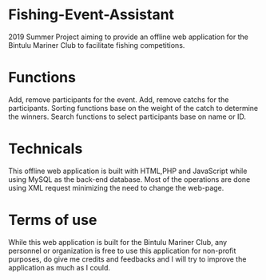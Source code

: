 # Fishing-Event-Assistant
2019 Summer Project aiming to provide an offline web application for the Bintulu Mariner Club to facilitate fishing competitions.
# Functions
Add, remove participants for the event.
Add, remove catchs for the participants.
Sorting functions base on the weight of the catch to determine the winners.
Search functions to select participants base on name or ID.
# Technicals
This offline web application is built with HTML,PHP and JavaScript while using MySQL as the back-end database.
Most of the operations are done using XML request minimizing the need to change the web-page.
# Terms of use
While this web application is built for the Bintulu Mariner Club, any personnel or organization is free to use this application for non-profit purposes, do give me credits and feedbacks and I will try to improve the application as much as I could.
